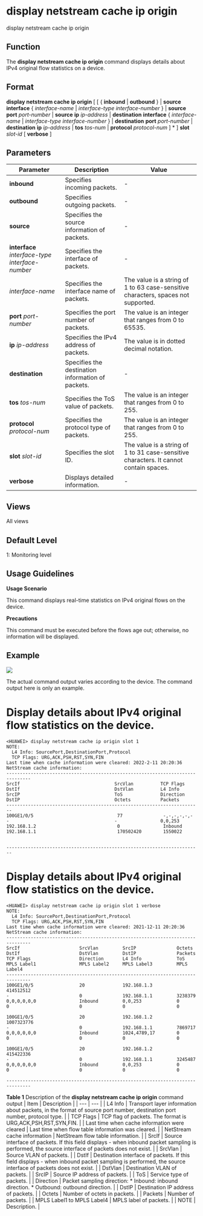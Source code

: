 display netstream cache ip origin
=================================

display netstream cache ip origin

Function
--------



The **display netstream cache ip origin** command displays details about IPv4 original flow statistics on a device.




Format
------

**display netstream cache ip origin** [ [ { **inbound** | **outbound** } | **source** **interface** { *interface-name* | *interface-type* *interface-number* } | **source** **port** *port-number* | **source** **ip** *ip-address* | **destination** **interface** { *interface-name* | *interface-type* *interface-number* } | **destination** **port** *port-number* | **destination** **ip** *ip-address* | **tos** *tos-num* | **protocol** *protocol-num* ] \* ] **slot** *slot-id* [ **verbose** ]


Parameters
----------

| Parameter | Description | Value |
| --- | --- | --- |
| **inbound** | Specifies incoming packets. | - |
| **outbound** | Specifies outgoing packets. | - |
| **source** | Specifies the source information of packets. | - |
| **interface** *interface-type* *interface-number* | Specifies the interface of packets. | - |
| *interface-name* | Specifies the interface name of packets. | The value is a string of 1 to 63 case-sensitive characters, spaces not supported. |
| **port** *port-number* | Specifies the port number of packets. | The value is an integer that ranges from 0 to 65535. |
| **ip** *ip-address* | Specifies the IPv4 address of packets. | The value is in dotted decimal notation. |
| **destination** | Specifies the destination information of packets. | - |
| **tos** *tos-num* | Specifies the ToS value of packets. | The value is an integer that ranges from 0 to 255. |
| **protocol** *protocol-num* | Specifies the protocol type of packets. | The value is an integer that ranges from 0 to 255. |
| **slot** *slot-id* | Specifies the slot ID. | The value is a string of 1 to 31 case-sensitive characters. It cannot contain spaces. |
| **verbose** | Displays detailed information. | - |



Views
-----

All views


Default Level
-------------

1: Monitoring level


Usage Guidelines
----------------

**Usage Scenario**

This command displays real-time statistics on IPv4 original flows on the device.

**Precautions**

This command must be executed before the flows age out; otherwise, no information will be displayed.


Example
-------

![](../public_sys-resources/note_3.0-en-us.png) 

The actual command output varies according to the device. The command output here is only an example.


# Display details about IPv4 original flow statistics on the device.
```
<HUAWEI> display netstream cache ip origin slot 1
NOTE:
  L4 Info: SourcePort,DestinationPort,Protocol
  TCP Flags: URG,ACK,PSH,RST,SYN,FIN
Last time when cache information were cleared: 2022-2-11 20:20:36
NetStream cache information:
-------------------------------------------------------------------------------
SrcIf                                   SrcVlan          TCP Flags
DstIf                                   DstVlan          L4 Info
SrcIP                                   ToS              Direction
DstIP                                   Octets           Packets
------------------------------------------------------------------------
100GE1/0/5                               77               -,-,-,-,-,-
-                                       -                0,0,253
192.168.1.2                              0                Inbound
192.168.1.1                              170502420        1550022


------------------------------------------------------------------------

```

# Display details about IPv4 original flow statistics on the device.
```
<HUAWEI> display netstream cache ip origin slot 1 verbose
NOTE:
  L4 Info: SourcePort,DestinationPort,Protocol
  TCP Flags: URG,ACK,PSH,RST,SYN,FIN
Last time when cache information were cleared: 2021-12-11 20:20:36
NetStream cache information:
-------------------------------------------------------------------------------
SrcIf                      SrcVlan         SrcIP               Octets
DstIf                      DstVlan         DstIP               Packets
TCP Flags                  Direction       L4 Info             ToS
MPLS Label1                MPLS Label2     MPLS Label3         MPLS Label4
-------------------------------------------------------------------------------
100GE1/0/5                 20              192.168.1.3         414512512
-                          0               192.168.1.1         3238379
0,0,0,0,0,0                Inbound         0,0,253             0
0                          0               0                   0

100GE1/0/5                 20              192.168.1.2         1007323776
-                          0               192.168.1.1         7869717
0,0,0,0,0,0                Inbound         1024,4789,17        0
0                          0               0                   0

100GE1/0/5                 20              192.168.1.2         415422336
-                          0               192.168.1.1         3245487
0,0,0,0,0,0                Inbound         0,0,253             0
0                          0               0                   0

-------------------------------------------------------------------------------

```

**Table 1** Description of the **display netstream cache ip origin** command output
| Item | Description |
| --- | --- |
| L4 Info | Transport layer information about packets, in the format of source port number, destination port number, protocol type. |
| TCP Flags | TCP flag of packets. The format is URG,ACK,PSH,RST,SYN,FIN. |
| Last time when cache information were cleared | Last time when flow table information was cleared. |
| NetStream cache information | NetStream flow table information. |
| SrcIf | Source interface of packets.  If this field displays - when inbound packet sampling is performed, the source interface of packets does not exist. |
| SrcVlan | Source VLAN of packets. |
| DstIf | Destination interface of packets.  If this field displays - when inbound packet sampling is performed, the source interface of packets does not exist. |
| DstVlan | Destination VLAN of packets. |
| SrcIP | Source IP address of packets. |
| ToS | Service type of packets. |
| Direction | Packet sampling direction:  * Inbound: inbound direction. * Outbound: outbound direction. |
| DstIP | Destination IP address of packets. |
| Octets | Number of octets in packets. |
| Packets | Number of packets. |
| MPLS Label1 to MPLS Label4 | MPLS label of packets. |
| NOTE | Description. |